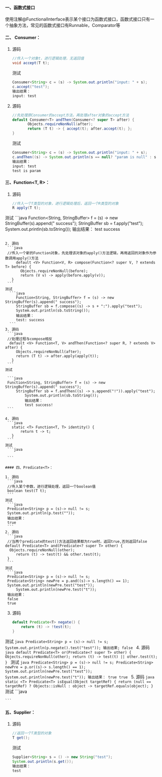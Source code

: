 #### 一、函数式接口

​	使用注解@FunctionalInterface表示某个接口为函数式接口，函数式接口只有一个抽象方法，常见的函数式接口有Runnable，Comparator等

#### 二、 Consumer<T>：

1. 源码
	 ```java
    //传入一个对象t，进行逻辑处理，无返回值
    void accept(T t);
    ```
	测试
	```java
	Consumer<String> c = (s) -> System.out.println("input: " + s);
	c.accept("test");
	输出结果：
    input: test
    ```


2. 源码
	```java
	//先处理原Consumer的accept方法，再处理after对象的accept方法
   default Consumer<T> andThen(Consumer<? super T> after) {
           Objects.requireNonNull(after);
           return (T t) -> { accept(t); after.accept(t); };
   	}
	```
	测试
	```java
	Consumer<String> c = (s) -> System.out.println("input: " + s);
	c.andThen((s) -> System.out.println(s == null? "param is null" : s + " is param")).accept("test");
	输出结果：
	input: test
	test is param
	```

#### 三、Function<T, R>：

1. 源码
	```java
   //传入一个T类型的对象，进行逻辑处理后，返回一个R类型的对象
   R apply(T t);
	```
测试
	```java
	Function<String, StringBuffer> f = (s) -> new StringBuffer(s).append(" 	success");
   StringBuffer sb = f.apply("test");
   System.out.println(sb.toString());
	输出结果：
   test success
   ```
   
2. 源码
    ```java
    //传入一个新的Function对象，先处理该对象的apply()方法逻辑，再用返回的对象作为参数调用apply()方法
        default <V> Function<V, R> compose(Function<? super V, ? extends T> before) {
          Objects.requireNonNull(before);
          return (V v) -> apply(before.apply(v));
      }
	```
测试
	 ```java
	 	Function<String, StringBuffer> f = (s) -> new StringBuffer(s).append(" success");
        StringBuffer sb = f.compose((s) -> s + ":").apply("test");
        System.out.println(sb.toString());
        输出结果：
        test: success
     ```
3. 源码
    ```java
    //处理过程与compose相反
     default <V> Function<T, V> andThen(Function<? super R, ? extends V> after) {
      	Objects.requireNonNull(after);
        return (T t) -> after.apply(apply(t));
      }
    ```
测试
	
    ```java
    Function<String, StringBuffer> f = (s) -> new StringBuffer(s).append(" success");
    	StringBuffer sb = f.andThen((s) -> s.append("!")).apply("test");
        	System.out.println(sb.toString());
        	输出结果：
        	test success!
    ```
    
4. 源码
    ```java
      static <T> Function<T, T> identity() {
          return t -> t;
      }
    ```
测试
    ```java
    
    ```

#### 四、Predicate<T>：

1. 源码
	```java
	//传入某个参数，进行逻辑处理，返回一个boolean值
	boolean test(T t);
	```
测试
	```java
	Predicate<String> p = (s)-> null != s;
	System.out.println(p.test(""));
	输出结果：
	true
	```
2. 源码
	```java
	//当两个predicate的test()方法返回结果都为true时，返回true,否则返回false
   default Predicate<T> and(Predicate<? super T> other) {
	 Objects.requireNonNull(other);
	    return (t) -> test(t) && other.test(t);
	}
	```
测试
	```java
	Predicate<String> p = (s)-> null != s;
	Predicate<String> newPre = p.and((s)-> s.length() == 1);
	System.out.println(newPre.test("test"));
    	System.out.println(newPre.test("t"));
   	输出结果：
   	false
   	true
   ```
3. 源码
	```java
	default Predicate<T> negate() {
	    return (t) -> !test(t);
	}
	```
测试
	```java
	Predicate<String> p = (s)-> null != s;
	System.out.println(p.negate().test("test"));
	输出结果;
	false
	```
4. 源码
	```java
	 default Predicate<T> or(Predicate<? super T> other) {
	    Objects.requireNonNull(other);
	    return (t) -> test(t) || other.test(t);
	}
	```
测试
	```java
	Predicate<String> p = (s)-> null != s;
	Predicate<String> newPre = p.or((s)-> s.length() == 1);
	System.out.println(newPre.test("test"));
	System.out.println(newPre.test("t"));
	输出结果：
	true
	true
	```
5. 源码
   	```java
    static <T> Predicate<T> isEqual(Object targetRef) {
    return (null == targetRef)
            ? Objects::isNull
	         : object -> targetRef.equals(object);
	}
	```
测试
	```java
	
	```

#### 五、Supplier<T>：

1. 源码
	```java
	//返回一个T类型的对象
	T get();
	```
	测试
	```java
	Supplier<String> s = () -> new String("test");
	System.out.println(s.get());
	输出结果：
	test
	```
